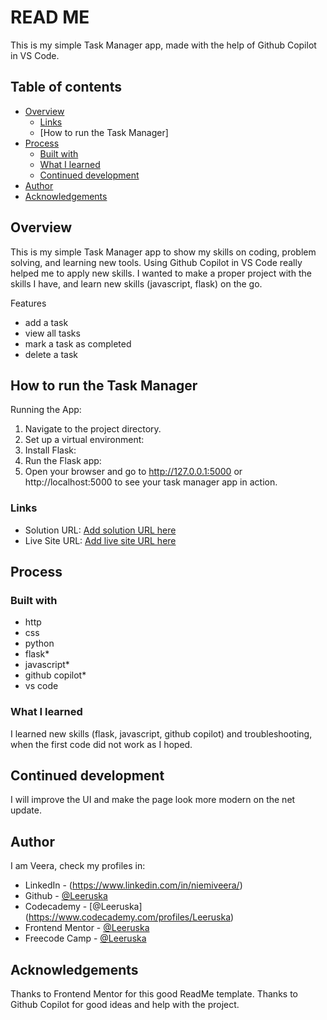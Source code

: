 # READ ME

This is my simple Task Manager app, made with the help of Github Copilot in VS Code.

## Table of contents

- [Overview](#overview)
    - [Links](#links)
    - [How to run the Task Manager] 
- [Process](#process)
    - [Built with](#built-with)
    - [What I learned](#what-i-learned)
    - [Continued development](#continued-development)
- [Author](#author)
- [Acknowledgements](#acknowledgements)

## Overview

This is my simple Task Manager app to show my skills on coding, problem solving, and learning new tools. Using Github Copilot in VS Code really helped me to apply new skills.
I wanted to make a proper project with the skills I have, and learn new skills (javascript, flask) on the go.

Features
- add a task
- view all tasks
- mark a task as completed
- delete a task

## How to run the Task Manager

Running the App:
1. Navigate to the project directory.
2. Set up a virtual environment:
3. Install Flask:
4. Run the Flask app:
5. Open your browser and go to http://127.0.0.1:5000 or http://localhost:5000 to see your task manager app in action.

### Links

- Solution URL: [Add solution URL here](https://your-solution-url.com)
- Live Site URL: [Add live site URL here](https://your-live-site-url.com)


## Process

### Built with
- http
- css
- python
- flask*
- javascript*
- github copilot*
- vs code

### What I learned

I learned new skills (flask, javascript, github copilot) and troubleshooting, when the first code did not work as I hoped.

## Continued development

I will improve the UI and make the page look more modern on the net update.

## Author

I am Veera, check my profiles in:
- LinkedIn - (https://www.linkedin.com/in/niemiveera/)
- Github - [@Leeruska](https://github.com/Leeruska)
- Codecademy - [@Leeruska] (https://www.codecademy.com/profiles/Leeruska)
- Frontend Mentor - [@Leeruska](https://www.frontendmentor.io/profile/Leeruska)
- Freecode Camp - [@Leeruska](https://www.freecodecamp.org/fcc51b5d19d-b2b9-44f3-b98d-0e8cf194ad8b)


## Acknowledgements

Thanks to Frontend Mentor for this good ReadMe template.
Thanks to Github Copilot for good ideas and help with the project.
